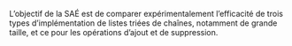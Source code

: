 L’objectif de la SAÉ est de comparer expérimentalement l’efficacité de trois types d’implémentation de listes triées de chaînes, notamment de grande taille, et ce pour les opérations d’ajout et de suppression.

